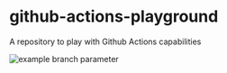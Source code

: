 # github-actions-playground
A repository to play with Github Actions capabilities


![example branch parameter](https://github.com/rivetmichael/github-actions-playground/actions/workflows/manual.yaml/badge.svg?branch=tmp-main)
